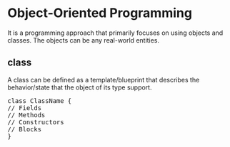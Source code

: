 <h1>Object-Oriented Programming</h1>
It is a programming approach that primarily focuses on using objects and classes. The objects can be any real-world entities.
<h2>class</h2>
A class can be defined as a template/blueprint that describes the behavior/state that the object of its type support.

<pre>
class ClassName {
// Fields
// Methods
// Constructors
// Blocks
}
</pre>


